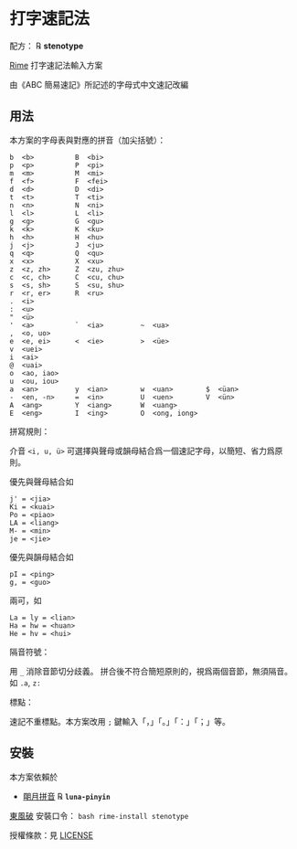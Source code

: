 # 打字速記法

配方： ℞ **stenotype**

[Rime](http://rime.im) 打字速記法輸入方案

由《ABC 簡易速記》所記述的字母式中文速記改編

## 用法

本方案的字母表與對應的拼音（加尖括號）：

    b  <b>          B  <bi>
    p  <p>          P  <pi>
    m  <m>          M  <mi>
    f  <f>          F  <fei>
    d  <d>          D  <di>
    t  <t>          T  <ti>
    n  <n>          N  <ni>
    l  <l>          L  <li>
    g  <g>          G  <gu>
    k  <k>          K  <ku>
    h  <h>          H  <hu>
    j  <j>          J  <ju>
    q  <q>          Q  <qu>
    x  <x>          X  <xu>
    z  <z, zh>      Z  <zu, zhu>
    c  <c, ch>      C  <cu, chu>
    s  <s, sh>      S  <su, shu>
    r  <r, er>      R  <ru>
    .  <i>
    :  <u>
    "  <ü>
    '  <a>          `  <ia>         ~  <ua>
    ,  <o, uo>
    e  <e, ei>      <  <ie>         >  <üe>
    v  <uei>
    i  <ai>
    @  <uai>
    o  <ao, iao>
    u  <ou, iou>
    a  <an>         y  <ian>        w  <uan>        $  <üan>
    -  <en, -n>     =  <in>         U  <uen>        V  <ün>
    A  <ang>        Y  <iang>       W  <uang>
    E  <eng>        I  <ing>        O  <ong, iong>

拼寫規則：

介音 `<i, u, ü>` 可選擇與聲母或韻母結合爲一個速記字母，以簡短、省力爲原則。

優先與聲母結合如

    j' = <jia>
    Ki = <kuai>
    Po = <piao>
    LA = <liang>
    M- = <min>
    je = <jie>

優先與韻母結合如

    pI = <ping>
    g, = <guo>

兩可，如

    La = ly = <lian>
    Ha = hw = <huan>
    He = hv = <hui>

隔音符號：

用 `_` 消除音節切分歧義。
拼合後不符合簡短原則的，視爲兩個音節，無須隔音。如 `.a`, `z:`

標點：

速記不重標點。本方案改用 `;` 鍵輸入「，」「。」「：」「；」等。

## 安裝

本方案依賴於

  - [朙月拼音](https://github.com/rime/rime-luna-pinyin) ℞ **`luna-pinyin`**

[東風破](https://github.com/rime/plum) 安裝口令： `bash rime-install stenotype`

授權條款：見 [LICENSE](LICENSE)
